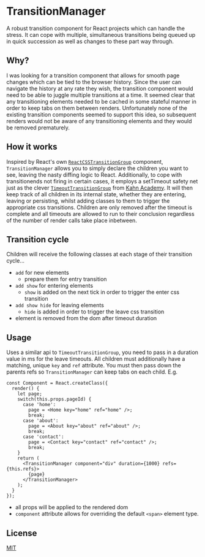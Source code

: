 # TransitionManager

A robust transition component for React projects which can handle the stress. It can cope with multiple, simultaneous transitions being queued up in quick succession as well as changes to these part way through.

## Why?

I was looking for a transition component that allows for smooth page changes which can be tied to the browser history. Since the user can navigate the history at any rate they wish, the transition component would need to be able to juggle multiple transitions at a time. It seemed clear that any transitioning elements needed to be cached in some stateful manner in order to keep tabs on them between renders. Unfortunately none of the existing transition components seemed to support this idea, so subsequent renders would not be aware of any transitioning elements and they would be removed prematurely.

## How it works

Inspired by React's own [`ReactCSSTransitionGroup`](https://facebook.github.io/react/docs/animation.html) component, `TransitionManager` allows you to simply declare the children you want to see, leaving the nasty diffing logic to React. Additionally, to cope with transitionends not firing in certain cases, it employs a setTimeout safety net just as the clever [`TimeoutTransitionGroup`](https://github.com/Khan/react-components/blob/master/js/timeout-transition-group.jsx) from [Kahn Academy](https://www.khanacademy.org/). It will then keep track of all children in its internal state, whether they are entering, leaving or persisting, whilst adding classes to them to trigger the appropriate css transitions. Children are only removed after the timeout is complete and all timeouts are allowed to run to their conclusion regardless of the number of render calls take place inbetween.

## Transition cycle

Children will receive the following classes at each stage of their transition cycle...

* `add` for new elements
  * prepare them for entry transition
* `add show` for entering elements
  * `show` is added on the next tick in order to trigger the enter css transition
* `add show hide` for leaving elements
  * `hide` is added in order to trigger the leave css transition
* element is removed from the dom after timeout duration

## Usage

Uses a similar api to `TimeoutTransitionGroup`, you need to pass in a duration value in ms for the leave timeouts. All children must additionally have a matching, unique `key` and `ref` attribute. You must then pass down the parents refs so `TransitionManager` can keep tabs on each child. E.g.

```
const Component = React.createClass({
  render() {
    let page;
    switch(this.props.pageId) {
      case 'home':
        page = <Home key="home" ref="home" />;
        break;
      case 'about':
        page = <About key="about" ref="about" />;
        break;
      case 'contact':
        page = <Contact key="contact" ref="contact" />;
        break;
    }
    return (
      <TransitionManager component="div" duration={1000} refs={this.refs}>
        {page}
      </TransitionManager>
    );
  }
});
```

* all props will be applied to the rendered dom
* `component` attribute allows for overriding the default `<span>` element type.

## License
[MIT](http://opensource.org/licenses/MIT)
